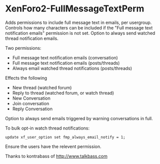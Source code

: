 # XenForo2-FullMessageTextPerm

Adds permissions to include full message text in emails, per usergroup. 
Controls how many characters can be included if the "Full message text notification emails" permission is not set.
Option to always send watched thread notification emails.

Two permissions:
- Full message text notification emails (conversation)
- Full message text notification emails (posts/threads)
- Always email watched thread notifications (posts/threads)

Effects the following
- New thread (watched forum)
- Reply to thread (watched forum, or watch thread)
- New Conversation
- Join conversation
- Reply Conversation

Option to always send emails triggered by warning conversations in full.

To bulk opt-in watch thread notifications:
```
update xf_user_option set fmp_always_email_notify = 1;
```
Ensure the users have the relevent permission.

Thanks to kontrabass of http://www.talkbass.com 